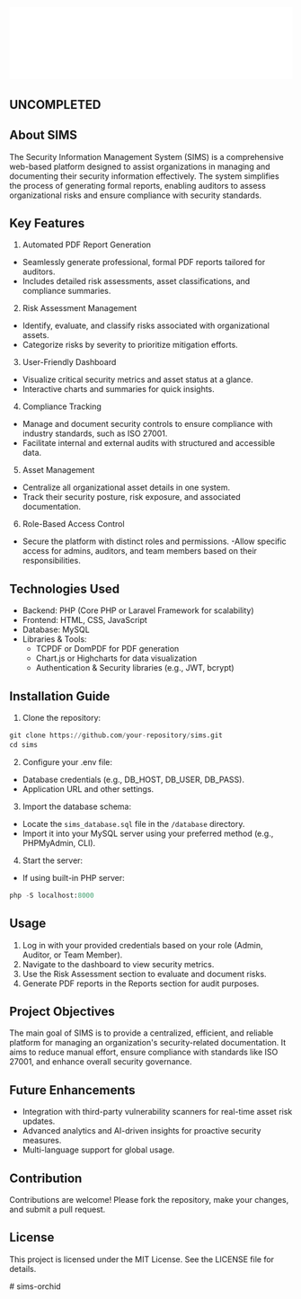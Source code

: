 ![](etc/SIMS.svg)

## UNCOMPLETED


## About SIMS

The Security Information Management System (SIMS) is a comprehensive web-based platform designed to assist organizations in managing and documenting their security information effectively. The system simplifies the process of generating formal reports, enabling auditors to assess organizational risks and ensure compliance with security standards.

## Key Features

1. Automated PDF Report Generation

- Seamlessly generate professional, formal PDF reports tailored for auditors.
- Includes detailed risk assessments, asset classifications, and compliance summaries.

2. Risk Assessment Management
- Identify, evaluate, and classify risks associated with organizational assets.
- Categorize risks by severity to prioritize mitigation efforts.

3. User-Friendly Dashboard
- Visualize critical security metrics and asset status at a glance.
- Interactive charts and summaries for quick insights.

4. Compliance Tracking
- Manage and document security controls to ensure compliance with industry standards, such as ISO 27001.
- Facilitate internal and external audits with structured and accessible data.

5. Asset Management
- Centralize all organizational asset details in one system.
- Track their security posture, risk exposure, and associated documentation.

6. Role-Based Access Control
- Secure the platform with distinct roles and permissions.
-Allow specific access for admins, auditors, and team members based on their responsibilities.


## Technologies Used

- Backend: PHP (Core PHP or Laravel Framework for scalability)
- Frontend: HTML, CSS, JavaScript
- Database: MySQL
- Libraries & Tools:
  - TCPDF or DomPDF for PDF generation
  - Chart.js or Highcharts for data visualization
  - Authentication & Security libraries (e.g., JWT, bcrypt)


## Installation Guide

1. Clone the repository:
```python
git clone https://github.com/your-repository/sims.git
cd sims
```

2. Configure your .env file:
- Database credentials (e.g., DB_HOST, DB_USER, DB_PASS).
- Application URL and other settings.

3. Import the database schema:
- Locate the ```sims_database.sql``` file in the ```/database``` directory.
- Import it into your MySQL server using your preferred method (e.g., PHPMyAdmin, CLI).

4. Start the server:
- If using built-in PHP server:
```python
php -S localhost:8000
```

## Usage

1. Log in with your provided credentials based on your role (Admin, Auditor, or Team Member).
2. Navigate to the dashboard to view security metrics.
3. Use the Risk Assessment section to evaluate and document risks.
4. Generate PDF reports in the Reports section for audit purposes.

## Project Objectives

The main goal of SIMS is to provide a centralized, efficient, and reliable platform for managing an organization's security-related documentation. It aims to reduce manual effort, ensure compliance with standards like ISO 27001, and enhance overall security governance.

## Future Enhancements
- Integration with third-party vulnerability scanners for real-time asset risk updates.
- Advanced analytics and AI-driven insights for proactive security measures.
- Multi-language support for global usage.

##  Contribution
Contributions are welcome! Please fork the repository, make your changes, and submit a pull request.

## License

This project is licensed under the MIT License. See the LICENSE file for details.

#   s i m s - o r c h i d 
 
 